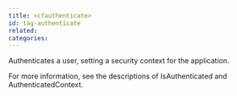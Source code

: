 ```yaml
---
title: <cfauthenticate>
id: tag-authenticate
related:
categories:
---
```


Authenticates a user, setting a security context for the application.

For more information, see the descriptions of IsAuthenticated and AuthenticatedContext.

